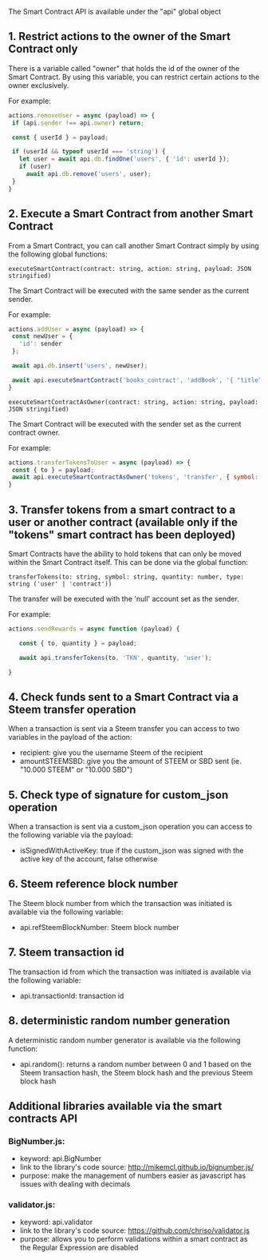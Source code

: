 The Smart Contract API is available under the "api" global object


## 1.  Restrict actions to the owner of the Smart Contract only
There is a variable called "owner" that holds the id of the owner of the Smart Contract. By using this variable, you can restrict certain actions to the owner exclusively.

For example:
 ```js
actions.removeUser = async (payload) => {
  if (api.sender !== api.owner) return;

  const { userId } = payload;

  if (userId && typeof userId === 'string') {
    let user = await api.db.findOne('users', { 'id': userId });
    if (user)
      await api.db.remove('users', user);
  }
}
```



## 2.  Execute a Smart Contract from another Smart Contract
From a Smart Contract, you can call another Smart Contract simply by using the following global functions:

`executeSmartContract(contract: string, action: string, payload: JSON stringified)`

The Smart Contract will be executed with the same sender as the current sender.

 For example:
 ```js
actions.addUser = async (payload) => {
  const newUser = {
    'id': sender
  };

  await api.db.insert('users', newUser);

  await api.executeSmartContract('books_contract', 'addBook', '{ "title": "The Awesome Book" }')
}

```

`executeSmartContractAsOwner(contract: string, action: string, payload: JSON stringified)`

The Smart Contract will be executed with the sender set as the current contract owner.

 For example:
 ```js
actions.transferTokensToUser = async (payload) => {
  const { to } = payload;
  await api.executeSmartContractAsOwner('tokens', 'transfer', { symbol: 'TKN', quantity: 123.456, to });
}
```

## 3.  Transfer tokens from a smart contract to a user or another contract (available only if the "tokens" smart contract has been deployed)
Smart Contracts have the ability to hold tokens that can only be moved within the Smart Contract itself.
This can be done via the global function:

`transferTokens(to: string, symbol: string, quantity: number, type: string ('user' | 'contract'))`

The transfer will be executed with the 'null' account set as the sender.

 For example:
 ```js
actions.sendRewards = async function (payload) {

    const { to, quantity } = payload;

    await api.transferTokens(to, 'TKN', quantity, 'user');

}
```

## 4.  Check funds sent to a Smart Contract via a Steem transfer operation
When a transaction is sent via a Steem transfer you can access to two variables in the payload of the action:

- recipient: give you the username Steem of the recipient
- amountSTEEMSBD: give you the amount of STEEM or SBD sent (ie. "10.000 STEEM" or "10.000 SBD")

## 5.  Check type of signature for custom_json operation
When a transaction is sent via a custom_json operation you can access to the following variable via the payload:

- isSignedWithActiveKey: true if the custom_json was signed with the active key of the account, false otherwise

## 6.  Steem reference block number
The Steem block number from which the transaction was initiated is available via the following variable:
- api.refSteemBlockNumber: Steem block number

## 7.  Steem transaction id
The transaction id from which the transaction was initiated is available via the following variable:
- api.transactionId: transaction id

## 8. deterministic random number generation
A deterministic random number generator is available via the following function:
- api.random(): returns a random number between 0 and 1 based on the Steem transaction hash, the Steem block hash and the previous Steem block hash

## Additional libraries available via the smart contracts API
 ### BigNumber.js:
 - keyword: api.BigNumber
 - link to the library's code source: http://mikemcl.github.io/bignumber.js/
 - purpose: make the management of numbers easier as javascript has issues with dealing with decimals

### validator.js:
-  keyword: api.validator
 - link to the library's code source: https://github.com/chriso/validator.js
 - purpose: allows you to perform validations within a smart contract as the Regular Expression are disabled